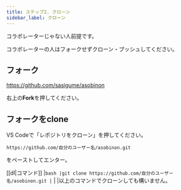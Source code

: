 ```yaml
---
title: ステップ2. クローン
sidebar_label: クローン
---
```


コラボレーターじゃない人前提です。

コラボレーターの人はフォークせずクローン・プッシュしてください。

## フォーク

<https://github.com/sasigume/asobinon>

右上の**Fork**を押してください。
## フォークをclone

VS Codeで「レポジトリをクローン」を押してください。

```
https://github.com/自分のユーザー名/asobinon.git
```

をペーストしてエンター。

[[dl|コマンド]]
|```bash
|git clone https://github.com/自分のユーザー名/asobinon.git
|```
|
|以上のコマンドでクローンしても構いません。
